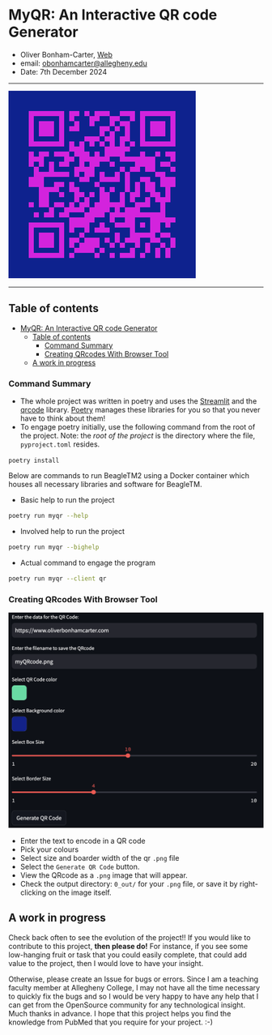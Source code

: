 # MyQR: An Interactive QR code Generator

- Oliver Bonham-Carter, [Web](https://www.oliverbonhamcarter.com/)
- email: obonhamcarter@allegheny.edu
- Date: 7th December 2024

---

![logo](graphics/myQrCode.png)

---

## Table of contents
- [MyQR: An Interactive QR code Generator](#myqr-an-interactive-qr-code-generator)
  - [Table of contents](#table-of-contents)
    - [Command Summary](#command-summary)
    - [Creating QRcodes With Browser Tool](#creating-qrcodes-with-browser-tool)
  - [A work in progress](#a-work-in-progress)

### Command Summary

* The whole project was written in poetry and uses the [Streamlit](https://docs.streamlit.io/) and the [qrcode](https://pypi.org/project/qrcode/) library. [Poetry](https://python-poetry.org/docs/) manages these libraries for you so that you never have to think about them!
* To engage poetry initially, use the following command from the root of the project. Note: the *root of the project* is the directory where the file, `pyproject.toml` resides.

`poetry install`

Below are commands to run BeagleTM2 using a Docker container which houses all necessary libraries and software for BeagleTM.

- Basic help to run the project

``` bash
poetry run myqr --help
```
- Involved help to run the project

``` bash
poetry run myqr --bighelp
```

- Actual command to engage the program

``` bash
poetry run myqr --client qr
```

### Creating QRcodes With Browser Tool

![logo](graphics/panel.png)

- Enter the text to encode in a QR code
- Pick your colours
- Select size and boarder width of the qr `.png` file
- Select the `Generate QR Code` button.
- View the QRcode as a `.png` image that will appear.
- Check the output directory: `0_out/` for your `.png` file, or save it by right-clicking on the image itself.

## A work in progress

Check back often to see the evolution of the project!! If you would like to contribute to this project, __then please do!__ For instance, if you see some low-hanging fruit or task that you could easily complete, that could add value to the project, then I would love to have your insight.

Otherwise, please create an Issue for bugs or errors. Since I am a teaching faculty member at Allegheny College, I may not have all the time necessary to quickly fix the bugs and so I would be very happy to have any help that I can get from the OpenSource community for any technological insight. Much thanks in advance. I hope that this project helps you find the knowledge from PubMed that you require for your project. :-)
